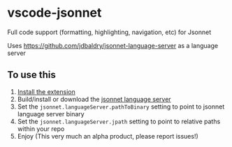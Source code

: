 # vscode-jsonnet

Full code support (formatting, highlighting, navigation, etc) for Jsonnet

Uses <https://github.com/jdbaldry/jsonnet-language-server> as a language server

## To use this

1. [Install the extension](https://marketplace.visualstudio.com/items?itemName=JulienDuchesne.vscode-jsonnet)
2. Build/install or download the [jsonnet language server](https://github.com/jdbaldry/jsonnet-language-server)
3. Set the `jsonnet.languageServer.pathToBinary` setting to point to jsonnet language server binary
4. Set the `jsonnet.languageServer.jpath` setting to point to relative paths within your repo
5. Enjoy (This very much an alpha product, please report issues!)

